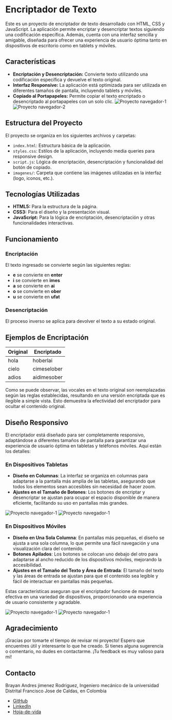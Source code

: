 # Encriptador de Texto

Este es un proyecto de encriptador de texto desarrollado con HTML, CSS y JavaScript. La aplicación permite encriptar y desencriptar textos siguiendo una codificación específica. Además, cuenta con una interfaz sencilla y amigable, diseñada para ofrecer una experiencia de usuario óptima tanto en dispositivos de escritorio como en tablets y móviles.

## Características

- **Encriptación y Desencriptación:** Convierte texto utilizando una codificación específica y devuelve el texto original.
- **Interfaz Responsive:** La aplicación está optimizada para ser utilizada en diferentes tamaños de pantalla, incluyendo tablets y móviles.
- **Copiado al Portapapeles:** Permite copiar el texto encriptado o desencriptado al portapapeles con un solo clic.
![Proyecto navegador-1](imagenes/proyecto-1.png)
![Proyecto navegador-2](imagenes/proyecto-2.png)

## Estructura del Proyecto

El proyecto se organiza en los siguientes archivos y carpetas:

- `index.html`: Estructura básica de la aplicación.
- `styles.css`: Estilos de la aplicación, incluyendo media queries para responsive design.
- `script.js`: Lógica de encriptación, desencriptación y funcionalidad del botón de copiado.
- `imagenes/`: Carpeta que contiene las imágenes utilizadas en la interfaz (logo, iconos, etc.).

## Tecnologías Utilizadas

- **HTML5:** Para la estructura de la página.
- **CSS3:** Para el diseño y la presentación visual.
- **JavaScript:** Para la lógica de encriptación, desencriptación y otras funcionalidades interactivas.

## Funcionamiento

### Encriptación
El texto ingresado se convierte según las siguientes reglas:

- **e** se convierte en **enter**
- **i** se convierte en **imes**
- **a** se convierte en **ai**
- **o** se convierte en **ober**
- **u** se convierte en **ufat**

### Desencriptación
El proceso inverso se aplica para devolver el texto a su estado original.


## Ejemplos de Encriptación

| Original | Encriptado   |
|----------|--------------|
| hola     | hoberlai     |
| cielo    | cimeselober  |
| adios    | aidimesober  |

Como se puede observar, las vocales en el texto original son reemplazadas según las reglas establecidas, resultando en una versión encriptada que es ilegible a simple vista. Esto demuestra la efectividad del encriptador para ocultar el contenido original.

## Diseño Responsivo

El encriptador está diseñado para ser completamente responsivo, adaptándose a diferentes tamaños de pantalla para garantizar una experiencia de usuario óptima en tabletas y teléfonos móviles. Aquí están los detalles:

### En Dispositivos Tabletas

- **Diseño en Columnas**: La interfaz se organiza en columnas para adaptarse a la pantalla más amplia de las tabletas, asegurando que todos los elementos sean accesibles sin necesidad de hacer zoom.
- **Ajustes en el Tamaño de Botones**: Los botones de encriptar y desencriptar se ajustan para ocupar el espacio disponible de manera eficiente, facilitando su uso en pantallas más grandes.

![Proyecto navegador-1](imagenes/proyecto-3.png)
![Proyecto navegador-1](imagenes/proyecto-5.png)

### En Dispositivos Móviles

- **Diseño en Una Sola Columna**: En pantallas más pequeñas, el diseño se ajusta a una sola columna, lo que permite una fácil navegación y una visualización clara del contenido.
- **Botones Apilados**: Los botones se colocan uno debajo del otro para adaptarse al ancho reducido de los dispositivos móviles, mejorando la accesibilidad.
- **Ajustes en el Tamaño del Texto y Área de Entrada**: El tamaño del texto y las áreas de entrada se ajustan para que el contenido sea legible y fácil de interactuar en pantallas más pequeñas.

Estas características aseguran que el encriptador funcione de manera efectiva en una variedad de dispositivos, proporcionando una experiencia de usuario consistente y agradable.

![Proyecto navegador-1](imagenes/proyecto-4.png)
![Proyecto navegador-1](imagenes/proyecto-6.png)

## Agradecimiento

¡Gracias por tomarte el tiempo de revisar mi proyecto! Espero que encuentres útil y interesante lo que he creado. Si tienes alguna sugerencia o comentario, no dudes en contactarme. ¡Tu feedback es muy valioso para mí!

## Contacto

Brayan Andres jimenez Rodriguez, Ingeniero mecánico de la universidad Distrital Francisco Jose de Caldas, en Colombia

- [GitHub](https://github.com/BrayanAndresJ)
- [LinkedIn](https://www.linkedin.com/in/brayan-andres-jimenez-rodriguez-b0a2b5207/)
- [Hoja-de-vida](https://portafolio-actual-pi.vercel.app/)
